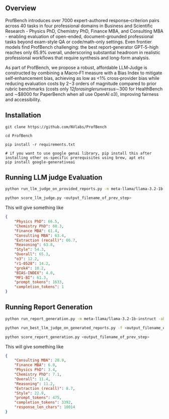 ## Overview

ProfBench introduces over 7000 expert-authored response–criterion pairs across 40 tasks in four professional domains in Business and Scientific Research - Physics PhD, Chemistry PhD, Finance MBA, and Consulting MBA - enabling evaluation of open-ended, document-grounded professional tasks beyond exam-style QA or code/math-only settings. Even frontier models find ProfBench challenging: the best report‑generator GPT‑5-high reaches only 65.9% overall, underscoring substantial headroom in realistic professional workflows that require synthesis and long-form analysis.

As part of ProfBench, we propose a robust, affordable LLM‑Judge is constructed by combining a Macro‑F1 measure with a Bias Index to mitigate self‑enhancement bias, achieving as low as <1% cross‑provider bias while reducing evaluation costs by 2−3 orders of magnitude compared to prior rubric benchmarks (costs only $12 for a single run versus ∼$300 for HealthBench and ∼$8000 for PaperBench when all use OpenAI o3), improving fairness and accessibility.

## Installation

```
git clone https://github.com/NVlabs/ProfBench

cd ProfBench

pip install -r requirements.txt

# if you want to use google genai library, pip install this after installing other os-specific prerequisites using brew, apt etc
pip install google-generativeai
```

## Running LLM judge Evaluation

```bash
python run_llm_judge_on_provided_reports.py -m meta-llama/llama-3.2-1b-instruct -ak <your_openrouter_apikey> # can also use openai

python score_llm_judge.py <output_filename_of_prev_step>
```

This will give something like

```json
{
    "Physics PhD": 66.5,
    "Chemistry PhD": 60.3,
    "Finance MBA": 61.4,
    "Consulting MBA": 63.4,
    "Extraction (recall)": 66.7,
    "Reasoning": 63.8,
    "Style": 54.3,
    "Overall": 65.3,
    "o3": 12.2,
    "r1-0528": 14.2,
    "grok4": 10.2,
    "BIAS-INDEX": 4.0,
    "MF1-BI": 61.3,
    "prompt_tokens": 1633,
    "completion_tokens": 1
}
```

## Running Report Generation

```bash 
python run_report_generation.py -m meta-llama/llama-3.2-1b-instruct -ak <your_openrouter_apikey>  # can also use openai or google

python run_best_llm_judge_on_generated_reports.py -f <output_filename_of_prev_step> -ak <your_openrouter_apikey>

python score_report_generation.py <output_filename_of_prev_step>
```

This will give something like

```json
{
    "Consulting MBA": 28.9,
    "Finance MBA": 6.0,
    "Physics PhD": 3.4,
    "Chemistry PhD": 7.1,
    "Overall": 11.4,
    "Reasoning": 11.2,
    "Extraction (recall)": 8.7,
    "Style": 22.9,
    "prompt_tokens": 475,
    "completion_tokens": 3392,
    "response_len_chars": 10014
}
```